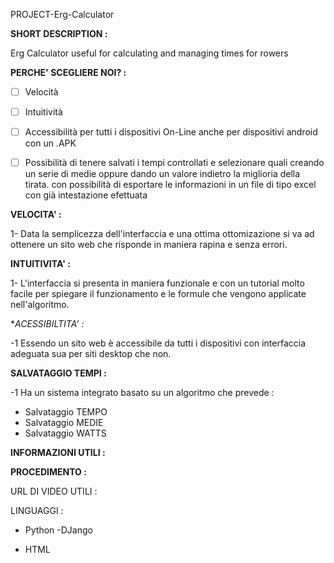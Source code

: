 PROJECT-Erg-Calculator

**SHORT DESCRIPTION :**

Erg Calculator useful for calculating and managing times for rowers

**PERCHE' SCEGLIERE NOI? :**

- [ ] Velocità

- [ ] Intuitività

- [ ] Accessibilità per tutti i dispositivi On-Line  anche per dispositivi android con un .APK

- [ ] Possibilità di tenere salvati i tempi controllati e selezionare quali creando un serie di medie oppure dando un valore indietro la miglioria della tirata. con        possibilità di esportare le informazioni in un file di tipo excel con già intestazione efettuata

**VELOCITA' :**

1- Data la semplicezza dell'interfaccia e una ottima ottomizazione si va ad ottenere un sito web che risponde in maniera rapina e senza errori.

**INTUITIVITA' :**

1- L'interfaccia si presenta in maniera funzionale e con un tutorial molto facile per spiegare il funzionamento e le formule che vengono applicate nell'algoritmo.

**ACESSIBILTITA' :*

-1 Essendo un sito web è accessibile da tutti i dispositivi con interfaccia adeguata sua per siti desktop che non.

**SALVATAGGIO TEMPI :**

-1 Ha un sistema integrato basato su un algoritmo che prevede :
- Salvataggio TEMPO
- Salvataggio MEDIE
- Salvataggio WATTS

**INFORMAZIONI UTILI :**



**PROCEDIMENTO :**

URL DI VIDEO UTILI :



LINGUAGGI :

- Python
  -DJango

- HTML



